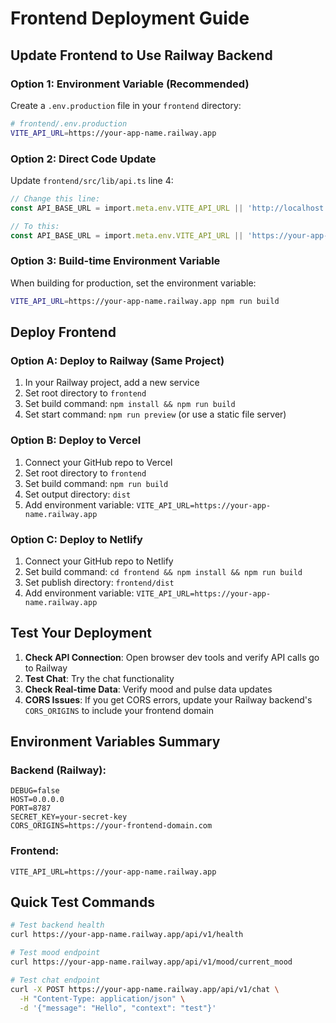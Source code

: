 # Frontend Deployment Guide

## Update Frontend to Use Railway Backend

### Option 1: Environment Variable (Recommended)

Create a `.env.production` file in your `frontend` directory:

```bash
# frontend/.env.production
VITE_API_URL=https://your-app-name.railway.app
```

### Option 2: Direct Code Update

Update `frontend/src/lib/api.ts` line 4:

```typescript
// Change this line:
const API_BASE_URL = import.meta.env.VITE_API_URL || 'http://localhost:8787'

// To this:
const API_BASE_URL = import.meta.env.VITE_API_URL || 'https://your-app-name.railway.app'
```

### Option 3: Build-time Environment Variable

When building for production, set the environment variable:

```bash
VITE_API_URL=https://your-app-name.railway.app npm run build
```

## Deploy Frontend

### Option A: Deploy to Railway (Same Project)
1. In your Railway project, add a new service
2. Set root directory to `frontend`
3. Set build command: `npm install && npm run build`
4. Set start command: `npm run preview` (or use a static file server)

### Option B: Deploy to Vercel
1. Connect your GitHub repo to Vercel
2. Set root directory to `frontend`
3. Set build command: `npm run build`
4. Set output directory: `dist`
5. Add environment variable: `VITE_API_URL=https://your-app-name.railway.app`

### Option C: Deploy to Netlify
1. Connect your GitHub repo to Netlify
2. Set build command: `cd frontend && npm install && npm run build`
3. Set publish directory: `frontend/dist`
4. Add environment variable: `VITE_API_URL=https://your-app-name.railway.app`

## Test Your Deployment

1. **Check API Connection**: Open browser dev tools and verify API calls go to Railway
2. **Test Chat**: Try the chat functionality
3. **Check Real-time Data**: Verify mood and pulse data updates
4. **CORS Issues**: If you get CORS errors, update your Railway backend's `CORS_ORIGINS` to include your frontend domain

## Environment Variables Summary

### Backend (Railway):
```
DEBUG=false
HOST=0.0.0.0
PORT=8787
SECRET_KEY=your-secret-key
CORS_ORIGINS=https://your-frontend-domain.com
```

### Frontend:
```
VITE_API_URL=https://your-app-name.railway.app
```

## Quick Test Commands

```bash
# Test backend health
curl https://your-app-name.railway.app/api/v1/health

# Test mood endpoint
curl https://your-app-name.railway.app/api/v1/mood/current_mood

# Test chat endpoint
curl -X POST https://your-app-name.railway.app/api/v1/chat \
  -H "Content-Type: application/json" \
  -d '{"message": "Hello", "context": "test"}'
```
